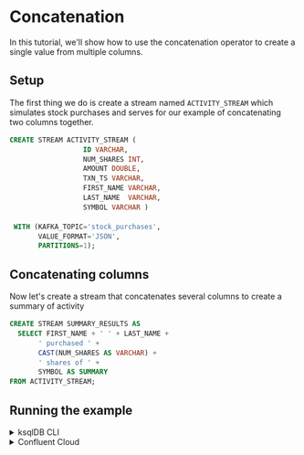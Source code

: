 # Concatenation

In this tutorial, we'll show how to use the concatenation operator to create a single value from multiple columns.
       

## Setup

The first thing we do is create a stream named `ACTIVITY_STREAM` which simulates stock purchases and serves for our example of concatenating two columns together.

```sql
CREATE STREAM ACTIVITY_STREAM (
                  ID VARCHAR,
                  NUM_SHARES INT,
                  AMOUNT DOUBLE,
                  TXN_TS VARCHAR,
                  FIRST_NAME VARCHAR,
                  LAST_NAME  VARCHAR,
                  SYMBOL VARCHAR )

 WITH (KAFKA_TOPIC='stock_purchases',
       VALUE_FORMAT='JSON',
       PARTITIONS=1);
```
## Concatenating columns 

Now let's create a stream that concatenates several columns to create a summary of activity

```sql
CREATE STREAM SUMMARY_RESULTS AS
  SELECT FIRST_NAME + ' ' + LAST_NAME +
       ' purchased ' +
       CAST(NUM_SHARES AS VARCHAR) +
       ' shares of ' +
       SYMBOL AS SUMMARY
FROM ACTIVITY_STREAM;
```

## Running the example

<details>
  <summary>ksqlDB CLI </summary>

#### Prerequisites

* Docker running via [Docker Desktop](https://docs.docker.com/desktop/) or [Docker Engine](https://docs.docker.com/engine/install/)
* [Docker Compose](https://docs.docker.com/compose/install/). Ensure that the command `docker compose version` succeeds.

#### Run the commands

First, start ksqlDB and Kafka:

  ```shell
  docker compose -f ./docker/docker-compose-ksqldb.yml up -d
  ```
Next, open the ksqlDB CLI:

  ```shell
  docker exec -it ksqldb-cli ksql http://ksqldb-server:8088
  ```

Finally, run following SQL statements to create the `ACTIVITY_STREAM` stream backed by Kafka running in Docker, populate it with
test data, and run the query that concatenates several columns.

```sql
 CREATE STREAM ACTIVITY_STREAM (
                  ID VARCHAR,
                  NUM_SHARES INT,
                  AMOUNT DOUBLE,
                  TXN_TS VARCHAR,
                  FIRST_NAME VARCHAR,
                  LAST_NAME  VARCHAR,
                  SYMBOL VARCHAR )

 WITH (KAFKA_TOPIC='stock_purchases',
       VALUE_FORMAT='JSON',
       PARTITIONS=1);
```

Before we get too far, let’s set the `auto.offset.reset` configuration parameter to earliest. This means all new ksqlDB queries will
automatically compute their results from the beginning of a stream, rather than the end. This isn’t always what you’ll want to do in
production, but it makes query results much easier to see in examples like this.

`SET 'auto.offset.reset' = 'earliest';`

And let's adjust the column width, so we can easily see the results:

`SET CLI COLUMN-WIDTH 50`

```sql
INSERT INTO ACTIVITY_STREAM (id, num_shares, amount, txn_ts, first_name, last_name, symbol)
VALUES ('1', 30000, 5004.89, '2020-12-04 02:35:43', 'Art', 'Vandeley', 'IMEP');

INSERT INTO ACTIVITY_STREAM (id, num_shares, amount, txn_ts, first_name, last_name, symbol)
VALUES ('2', 500, 1000.89, '2020-12-04 02:35:44', 'Nick', 'Fury', 'IMEP');

INSERT INTO ACTIVITY_STREAM (id, num_shares, amount, txn_ts, first_name, last_name, symbol)
VALUES ('3', 45729, 804.89, '2020-12-04 02:35:45', 'Natasha', 'Romanov', 'STRK');

INSERT INTO ACTIVITY_STREAM (id, num_shares, amount, txn_ts, first_name, last_name, symbol)
VALUES ('4', 72848, 60040.89, '2020-12-04 02:35:46', 'Wanda', 'Maximoff', 'STRK');
```

```sql
CREATE STREAM SUMMARY_RESULTS AS
SELECT FIRST_NAME + ' ' + LAST_NAME +
       ' purchased ' +
       CAST(NUM_SHARES AS VARCHAR) +
       ' shares of ' +
       SYMBOL AS SUMMARY
FROM ACTIVITY_STREAM;
```

```sql
 SELECT * from SUMMARY_RESULTS;
```

The query output should look something like this:

```plaintext
+--------------------------------------------------+
|SUMMARY                                           |
+--------------------------------------------------+
|Art Vandeley purchased 30000 shares of IMEP       |
|Nick Fury purchased 500 shares of IMEP            |
|Natasha Romanov purchased 45729 shares of STRK    |
|Wanda Maximoff purchased 72848 shares of STRK     |
```

When you are finished, clean up the containers used for this tutorial by running:

  ```shell
  docker compose -f ./docker/docker-compose-ksqldb.yml down -v
  ```
</details>
<details>
<summary> Confluent Cloud </summary>

#### Prerequisites

* A [Confluent Cloud](https://confluent.cloud/signup) account
* A ksqlDB cluster created in Confluent Cloud. Follow [this quick start](https://docs.confluent.io/cloud/current/get-started/index.html#section-2-add-ksql-cloud-to-the-cluster) to create one.

#### Run the commands

In the Confluent Cloud Console, navigate to your environment and then click the `ksqlDB` link from left-side menu. Then click on the
name of ksqlDB cluster you created.

Finally, run following SQL statements in the ksqlDB UI `Editor` tab to create the `ACTIVITY_STREAM` stream, populate it with
test data, and run the column difference query.

```sql
CREATE STREAM ACTIVITY_STREAM (
                  ID VARCHAR,
                  NUM_SHARES INT,
                  AMOUNT DOUBLE,
                  TXN_TS VARCHAR,
                  FIRST_NAME VARCHAR,
                  LAST_NAME  VARCHAR,
                  SYMBOL VARCHAR )

 WITH (KAFKA_TOPIC='stock_purchases',
       VALUE_FORMAT='JSON',
       PARTITIONS=1);
```


```sql
INSERT INTO ACTIVITY_STREAM (id, num_shares, amount, txn_ts, first_name, last_name, symbol)
VALUES ('1', 30000, 5004.89, '2020-12-04 02:35:43', 'Art', 'Vandeley', 'IMEP');

INSERT INTO ACTIVITY_STREAM (id, num_shares, amount, txn_ts, first_name, last_name, symbol)
VALUES ('2', 500, 1000.89, '2020-12-04 02:35:44', 'Nick', 'Fury', 'IMEP');

INSERT INTO ACTIVITY_STREAM (id, num_shares, amount, txn_ts, first_name, last_name, symbol)
VALUES ('3', 45729, 804.89, '2020-12-04 02:35:45', 'Natasha', 'Romanov', 'STRK');

INSERT INTO ACTIVITY_STREAM (id, num_shares, amount, txn_ts, first_name, last_name, symbol)
VALUES ('4', 72848, 60040.89, '2020-12-04 02:35:46', 'Wanda', 'Maximoff', 'STRK');
```

```sql
CREATE STREAM SUMMARY_RESULTS AS
SELECT FIRST_NAME + ' ' + LAST_NAME +
       ' purchased ' +
       CAST(NUM_SHARES AS VARCHAR) +
       ' shares of ' +
       SYMBOL AS SUMMARY
FROM ACTIVITY_STREAM;
```

```sql
 SELECT * from SUMMARY_RESULTS;
```

The query output should look like this:

![column concatenation](img/column-concatenation.png)

</details>
